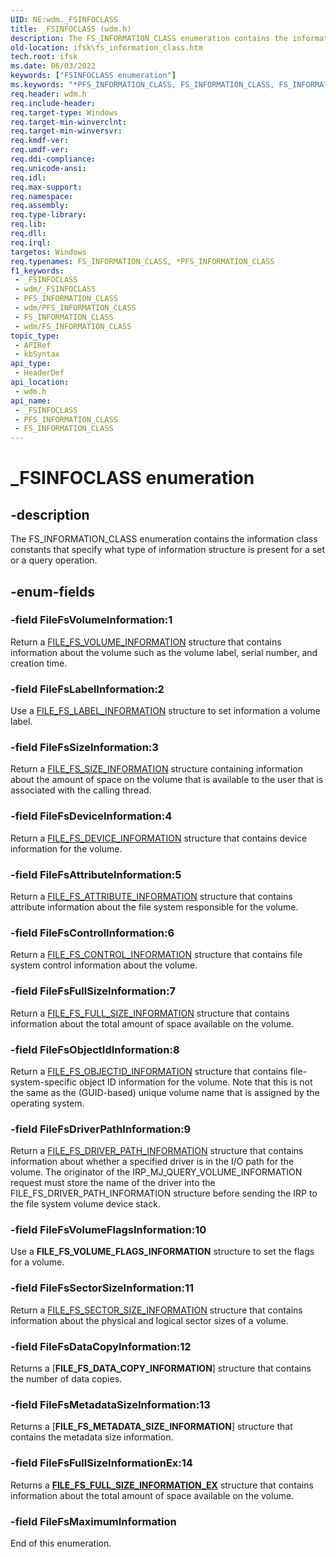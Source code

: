```yaml
---
UID: NE:wdm._FSINFOCLASS
title: _FSINFOCLASS (wdm.h)
description: The FS_INFORMATION_CLASS enumeration contains the information class constants that specify what type of information structure is present for a set or a query operation.
old-location: ifsk\fs_information_class.htm
tech.root: ifsk
ms.date: 06/03/2022
keywords: ["FSINFOCLASS enumeration"]
ms.keywords: "*PFS_INFORMATION_CLASS, FS_INFORMATION_CLASS, FS_INFORMATION_CLASS enumeration [Installable File System Drivers], FileFsAttributeInformation, FileFsControlInformation, FileFsDeviceInformation, FileFsDriverPathInformation, FileFsFullSizeInformation, FileFsLabelInformation, FileFsObjectIdInformation, FileFsSectorSizeInformation, FileFsSizeInformation, FileFsVolumeFlagsInformation, FileFsVolumeInformation, _FSINFOCLASS, ifsk.fs_information_class, wdm/FS_INFORMATION_CLASS, wdm/FileFsAttributeInformation, wdm/FileFsControlInformation, wdm/FileFsDeviceInformation, wdm/FileFsDriverPathInformation, wdm/FileFsFullSizeInformation, wdm/FileFsLabelInformation, wdm/FileFsObjectIdInformation, wdm/FileFsSectorSizeInformation, wdm/FileFsSizeInformation, wdm/FileFsVolumeFlagsInformation, wdm/FileFsVolumeInformation"
req.header: wdm.h
req.include-header: 
req.target-type: Windows
req.target-min-winverclnt: 
req.target-min-winversvr: 
req.kmdf-ver: 
req.umdf-ver: 
req.ddi-compliance: 
req.unicode-ansi: 
req.idl: 
req.max-support: 
req.namespace: 
req.assembly: 
req.type-library: 
req.lib: 
req.dll: 
req.irql: 
targetos: Windows
req.typenames: FS_INFORMATION_CLASS, *PFS_INFORMATION_CLASS
f1_keywords:
 - _FSINFOCLASS
 - wdm/_FSINFOCLASS
 - PFS_INFORMATION_CLASS
 - wdm/PFS_INFORMATION_CLASS
 - FS_INFORMATION_CLASS
 - wdm/FS_INFORMATION_CLASS
topic_type:
 - APIRef
 - kbSyntax
api_type:
 - HeaderDef
api_location:
 - wdm.h
api_name:
 - _FSINFOCLASS
 - PFS_INFORMATION_CLASS
 - FS_INFORMATION_CLASS
---
```


# _FSINFOCLASS enumeration


## -description

   The FS_INFORMATION_CLASS enumeration contains the information class constants that specify what type of information structure is present for a set or a query operation.

## -enum-fields

### -field FileFsVolumeInformation:1

Return a <a href="/windows-hardware/drivers/ddi/ntddk/ns-ntddk-_file_fs_volume_information">FILE_FS_VOLUME_INFORMATION</a> structure that contains information about the volume such as the volume label, serial number, and creation time.

### -field FileFsLabelInformation:2

Use a <a href="/windows-hardware/drivers/ddi/ntddk/ns-ntddk-_file_fs_label_information">FILE_FS_LABEL_INFORMATION</a> structure to set information a volume label.

### -field FileFsSizeInformation:3

Return a <a href="/windows-hardware/drivers/ddi/ntddk/ns-ntddk-_file_fs_size_information">FILE_FS_SIZE_INFORMATION</a> structure containing information about the amount of space on the volume that is available to the user that is associated with the calling thread.

### -field FileFsDeviceInformation:4

Return a <a href="/windows-hardware/drivers/ddi/wdm/ns-wdm-_file_fs_device_information">FILE_FS_DEVICE_INFORMATION</a> structure that contains device information for the volume.

### -field FileFsAttributeInformation:5

Return a <a href="/windows-hardware/drivers/ddi/ntifs/ns-ntifs-_file_fs_attribute_information">FILE_FS_ATTRIBUTE_INFORMATION</a> structure that contains attribute information about the file system responsible for the volume.

### -field FileFsControlInformation:6

Return a <a href="/windows-hardware/drivers/ddi/ntifs/ns-ntifs-_file_fs_control_information">FILE_FS_CONTROL_INFORMATION</a> structure that contains file system control information about the volume.

### -field FileFsFullSizeInformation:7

Return a <a href="/windows-hardware/drivers/ddi/ntddk/ns-ntddk-_file_fs_full_size_information">FILE_FS_FULL_SIZE_INFORMATION</a> structure that contains information about the total amount of space available on the volume.

### -field FileFsObjectIdInformation:8

Return a <a href="/windows-hardware/drivers/ddi/ntddk/ns-ntddk-_file_fs_objectid_information">FILE_FS_OBJECTID_INFORMATION</a> structure that contains file-system-specific object ID information for the volume. Note that this is not the same as the (GUID-based) unique volume name that is assigned by the operating system.

### -field FileFsDriverPathInformation:9

Return a <a href="/windows-hardware/drivers/ddi/ntifs/ns-ntifs-_file_fs_driver_path_information">FILE_FS_DRIVER_PATH_INFORMATION</a> structure that contains information about whether a specified driver is in the I/O path for the volume. The originator of the IRP_MJ_QUERY_VOLUME_INFORMATION request must store the name of the driver into the FILE_FS_DRIVER_PATH_INFORMATION structure before sending the IRP to the file system volume device stack.

### -field FileFsVolumeFlagsInformation:10

Use a <b>FILE_FS_VOLUME_FLAGS_INFORMATION</b> structure to set the flags for a volume.

### -field FileFsSectorSizeInformation:11

Return a <a href="/windows-hardware/drivers/ddi/ntddk/ns-ntddk-_file_fs_sector_size_information">FILE_FS_SECTOR_SIZE_INFORMATION</a> structure that contains information about the physical and logical sector sizes of a volume.

### -field FileFsDataCopyInformation:12

Returns a [**FILE_FS_DATA_COPY_INFORMATION**] structure that contains the number of data copies.

### -field FileFsMetadataSizeInformation:13

Returns a [**FILE_FS_METADATA_SIZE_INFORMATION**] structure that contains the metadata size information.

### -field FileFsFullSizeInformationEx:14

Returns a [**FILE_FS_FULL_SIZE_INFORMATION_EX**](../ntddk/ns-ntddk-_file_fs_full_size_information_ex.md) structure that contains information about the total amount of space available on the volume.

### -field FileFsMaximumInformation

End of this enumeration.

